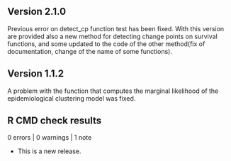 ## Version 2.1.0

Previous error on detect_cp function test has been fixed. With this version are provided also a new method for detecting change points on survival functions, and some updated to the code of the other method(fix of documentation, change of the name of some functions).

## Version 1.1.2

A problem with the function that computes the marginal likelihood of the epidemiological clustering model was fixed. 

## R CMD check results

0 errors | 0 warnings | 1 note

* This is a new release.

